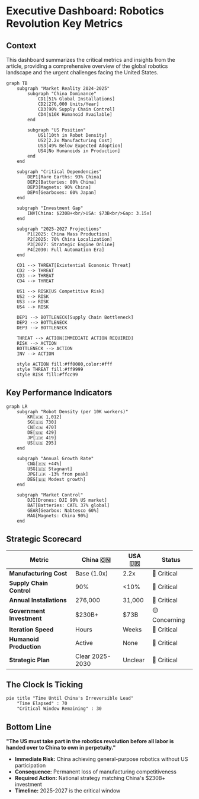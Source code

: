 # Executive Dashboard: Robotics Revolution Key Metrics

## Context
This dashboard summarizes the critical metrics and insights from the article, providing a comprehensive overview of the global robotics landscape and the urgent challenges facing the United States.

```mermaid
graph TB
    subgraph "Market Reality 2024-2025"
        subgraph "China Dominance"
            CD1[51% Global Installations]
            CD2[276,000 Units/Year]
            CD3[90% Supply Chain Control]
            CD4[$16K Humanoid Available]
        end
        
        subgraph "US Position"
            US1[10th in Robot Density]
            US2[2.2x Manufacturing Cost]
            US3[49% Below Expected Adoption]
            US4[No Humanoids in Production]
        end
    end
    
    subgraph "Critical Dependencies"
        DEP1[Rare Earths: 93% China]
        DEP2[Batteries: 80% China]
        DEP3[Magnets: 90% China]
        DEP4[Gearboxes: 60% Japan]
    end
    
    subgraph "Investment Gap"
        INV[China: $230B+<br/>USA: $73B<br/>Gap: 3.15x]
    end
    
    subgraph "2025-2027 Projections"
        P1[2025: China Mass Production]
        P2[2025: 70% China Localization]
        P3[2027: Strategic Engine Online]
        P4[2030: Full Automation Era]
    end
    
    CD1 --> THREAT[Existential Economic Threat]
    CD2 --> THREAT
    CD3 --> THREAT
    CD4 --> THREAT
    
    US1 --> RISK[US Competitive Risk]
    US2 --> RISK
    US3 --> RISK
    US4 --> RISK
    
    DEP1 --> BOTTLENECK[Supply Chain Bottleneck]
    DEP2 --> BOTTLENECK
    DEP3 --> BOTTLENECK
    
    THREAT --> ACTION[IMMEDIATE ACTION REQUIRED]
    RISK --> ACTION
    BOTTLENECK --> ACTION
    INV --> ACTION
    
    style ACTION fill:#ff0000,color:#fff
    style THREAT fill:#ff9999
    style RISK fill:#ffcc99
```

## Key Performance Indicators

```mermaid
graph LR
    subgraph "Robot Density (per 10K workers)"
        KR[🇰🇷 1,012]
        SG[🇸🇬 730]
        CN[🇨🇳 470]
        DE[🇩🇪 429]
        JP[🇯🇵 419]
        US[🇺🇸 295]
    end
    
    subgraph "Annual Growth Rate"
        CNG[🇨🇳 +44%]
        USG[🇺🇸 Stagnant]
        JPG[🇯🇵 -13% from peak]
        DEG[🇩🇪 Modest growth]
    end
    
    subgraph "Market Control"
        DJI[Drones: DJI 90% US market]
        BAT[Batteries: CATL 37% global]
        GEAR[Gearbox: Nabtesco 60%]
        MAG[Magnets: China 90%]
    end
```

## Strategic Scorecard

| Metric | China 🇨🇳 | USA 🇺🇸 | Status |
|--------|-----------|---------|--------|
| **Manufacturing Cost** | Base (1.0x) | 2.2x | 🔴 Critical |
| **Supply Chain Control** | 90% | <10% | 🔴 Critical |
| **Annual Installations** | 276,000 | 31,000 | 🔴 Critical |
| **Government Investment** | $230B+ | $73B | 🟡 Concerning |
| **Iteration Speed** | Hours | Weeks | 🔴 Critical |
| **Humanoid Production** | Active | None | 🔴 Critical |
| **Strategic Plan** | Clear 2025-2030 | Unclear | 🔴 Critical |

## The Clock Is Ticking

```mermaid
pie title "Time Until China's Irreversible Lead"
    "Time Elapsed" : 70
    "Critical Window Remaining" : 30
```

## Bottom Line
**"The US must take part in the robotics revolution before all labor is handed over to China to own in perpetuity."**

- **Immediate Risk:** China achieving general-purpose robotics without US participation
- **Consequence:** Permanent loss of manufacturing competitiveness
- **Required Action:** National strategy matching China's $230B+ investment
- **Timeline:** 2025-2027 is the critical window